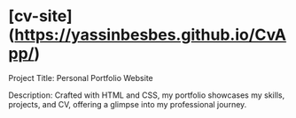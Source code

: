 # [cv-site] (https://yassinbesbes.github.io/CvApp/)
Project Title: Personal Portfolio Website

Description:
Crafted with HTML and CSS, my portfolio showcases my skills, projects, and CV, offering a glimpse into my professional journey.

